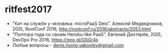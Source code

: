 # ritfest2017
- "Кит на службе у человека: microPaaS Deis". Алексей Медведчиков, 2GIS, RootConf 2016, http://rootconf.ru/2016/abstracts/2053.html
- "Полтора года со своим Heroku-like PaaS". Евгений Дехтярёв, 2GIS, DevOps Pro 2016, https://goo.gl/GSGr4s
- Любые вопросы - denis.honig.yakovlev@gmail.com
